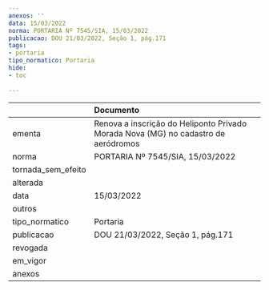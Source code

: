 ```yaml
---
anexos: ''
data: 15/03/2022
norma: PORTARIA Nº 7545/SIA, 15/03/2022
publicacao: DOU 21/03/2022, Seção 1, pág.171
tags:
- portaria
tipo_normatico: Portaria
hide: 
- toc 
 
---
```


|                    | Documento                                                                          |
|:-------------------|:-----------------------------------------------------------------------------------|
| ementa             | Renova a inscrição do Heliponto Privado Morada Nova (MG) no cadastro de aeródromos |
| norma              | PORTARIA Nº 7545/SIA, 15/03/2022                                                   |
| tornada_sem_efeito |                                                                                    |
| alterada           |                                                                                    |
| data               | 15/03/2022                                                                         |
| outros             |                                                                                    |
| tipo_normatico     | Portaria                                                                           |
| publicacao         | DOU 21/03/2022, Seção 1, pág.171                                                   |
| revogada           |                                                                                    |
| em_vigor           |                                                                                    |
| anexos             |                                                                                    |